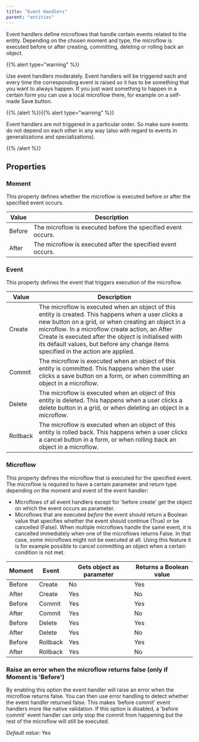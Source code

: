 ```yaml
---
title: "Event Handlers"
parent: "entities"
---
```



Event handlers define microflows that handle certain events related to the entity. Depending on the chosen moment and type, the microflow is executed before or after creating, committing, deleting or rolling back an object.



{{% alert type="warning" %}}

Use event handlers moderately. Event handlers will be triggered each and every time the corresponding event is raised so it has to be something that you want to always happen. If you just want something to happen in a certain form you can use a local microflow there, for example on a self-made Save button.

{{% /alert %}}{{% alert type="warning" %}}

Event handlers are not triggered in a particular order. So make sure events do not depend on each other in any way (also with regard to events in generalizations and specializations).

{{% /alert %}}

## Properties

### Moment

This property defines whether the microflow is executed before or after the specified event occurs.

<table><thead><tr><th class="confluenceTh">Value</th><th class="confluenceTh">Description</th></tr></thead><tbody><tr><td class="confluenceTd">Before</td><td class="confluenceTd">The microflow is executed before the specified event occurs.</td></tr><tr><td class="confluenceTd">After</td><td class="confluenceTd">The microflow is executed after the specified event occurs.</td></tr></tbody></table>

### Event

This property defines the event that triggers execution of the microflow.

<table><thead><tr><th class="confluenceTh">Value</th><th class="confluenceTh">Description</th></tr></thead><tbody><tr><td class="confluenceTd">Create</td><td class="confluenceTd">The microflow is executed when an object of this entity is created. This happens when a user clicks a new button on a grid, or when creating an object in a microflow. In a microflow create action, an After Create is executed after the object is initialised with its default values, but before any change items specified in the action are applied.</td></tr><tr><td class="confluenceTd">Commit</td><td class="confluenceTd">The microflow is executed when an object of this entity is committed. This happens when the user clicks a save button on a form, or when committing an object in a microflow.</td></tr><tr><td class="confluenceTd">Delete</td><td class="confluenceTd">The microflow is executed when an object of this entity is deleted. This happens when a user clicks a delete button in a grid, or when deleting an object in a microflow.</td></tr><tr><td class="confluenceTd">Rollback</td><td class="confluenceTd">The microflow is executed when an object of this entity is rolled back. This happens when a user clicks a cancel button in a form, or when rolling back an object in a microflow.</td></tr></tbody></table>

### Microflow

This property defines the microflow that is executed for the specified event. The microflow is required to have a certain parameter and return type depending on the moment and event of the event handler:

*   Microflows of all event handlers except for 'before create' get the object on which the event occurs as parameter.
*   Microflows that are executed _before_ the event should return a Boolean value that specifies whether the event should continue (True) or be cancelled (False). When multiple microflows handle the same event, it is cancelled immediately when one of the microflows returns False. In that case, some microflows might not be executed at all. Using this feature it is for example possible to cancel committing an object when a certain condition is not met.

<table><thead><tr><th class="confluenceTh">Moment</th><th class="confluenceTh">Event</th><th class="confluenceTh">Gets object as parameter</th><th class="confluenceTh">Returns a Boolean value</th></tr></thead><tbody><tr><td class="confluenceTd">Before</td><td class="confluenceTd">Create</td><td class="confluenceTd">No</td><td class="confluenceTd">Yes</td></tr><tr><td class="confluenceTd">After</td><td class="confluenceTd">Create</td><td class="confluenceTd">Yes</td><td class="confluenceTd">No</td></tr><tr><td class="confluenceTd">Before</td><td class="confluenceTd">Commit</td><td class="confluenceTd">Yes</td><td class="confluenceTd">Yes</td></tr><tr><td class="confluenceTd">After</td><td class="confluenceTd">Commit</td><td class="confluenceTd">Yes</td><td class="confluenceTd">No</td></tr><tr><td class="confluenceTd">Before</td><td class="confluenceTd">Delete</td><td class="confluenceTd">Yes</td><td class="confluenceTd">Yes</td></tr><tr><td class="confluenceTd">After</td><td class="confluenceTd">Delete</td><td class="confluenceTd">Yes</td><td class="confluenceTd">No</td></tr><tr><td class="confluenceTd">Before</td><td class="confluenceTd">Rollback</td><td class="confluenceTd">Yes</td><td class="confluenceTd">Yes</td></tr><tr><td class="confluenceTd">After</td><td class="confluenceTd">Rollback</td><td class="confluenceTd">Yes</td><td class="confluenceTd">No</td></tr></tbody></table>

### Raise an error when the microflow returns false (only if Moment is 'Before')

By enabling this option the event handler will raise an error when the microflow returns false. You can then use error handling to detect whether the event handler returned false. This makes 'before commit' event handlers more like native validation. If this option is disabled, a 'before commit' event handler can only stop the commit from happening but the rest of the microflow will still be executed.

_Default value:_ Yes
